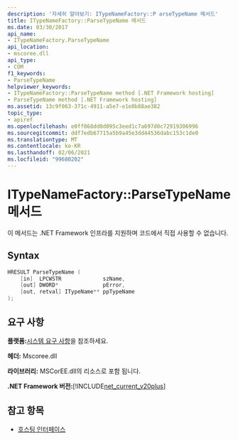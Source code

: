 ```yaml
---
description: '자세히 알아보기: ITypeNameFactory::P arseTypeName 메서드'
title: ITypeNameFactory::ParseTypeName 메서드
ms.date: 03/30/2017
api_name:
- ITypeNameFactory.ParseTypeName
api_location:
- mscoree.dll
api_type:
- COM
f1_keywords:
- ParseTypeName
helpviewer_keywords:
- ITypeNameFactory::ParseTypeName method [.NET Framework hosting]
- ParseTypeName method [.NET Framework hosting]
ms.assetid: 13c9f063-371c-4911-a5e7-e1e0b88ae382
topic_type:
- apiref
ms.openlocfilehash: e0ff068dd0d095c3eed1c7a697d0c72919306996
ms.sourcegitcommit: ddf7edb67715a5b9a45e3dd44536dabc153c1de0
ms.translationtype: MT
ms.contentlocale: ko-KR
ms.lasthandoff: 02/06/2021
ms.locfileid: "99680202"
---
```

# <a name="itypenamefactoryparsetypename-method"></a>ITypeNameFactory::ParseTypeName 메서드

이 메서드는 .NET Framework 인프라를 지원하며 코드에서 직접 사용할 수 없습니다.  
  
## <a name="syntax"></a>Syntax  
  
```cpp  
HRESULT ParseTypeName (  
    [in]  LPCWSTR             szName,  
    [out] DWORD*              pError,  
    [out, retval] ITypeName** ppTypeName  
);  
```  
  
## <a name="requirements"></a>요구 사항  

 **플랫폼:**[시스템 요구 사항](../../get-started/system-requirements.md)을 참조하세요.  
  
 **헤더:** Mscoree.dll  
  
 **라이브러리:** MSCorEE.dll의 리소스로 포함 됩니다.  
  
 **.NET Framework 버전:**[!INCLUDE[net_current_v20plus](../../../../includes/net-current-v20plus-md.md)]  
  
## <a name="see-also"></a>참고 항목

- [호스팅 인터페이스](hosting-interfaces.md)
